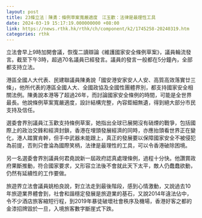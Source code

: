 ```yaml
---
layout: post
title: 23條立法｜陳勇：條例草案寬嚴適度　江玉歡：法律是最理性工具
date: 2024-03-19 15:17:19.000000000 +08:00
link: https://news.rthk.hk/rthk/ch/component/k2/1745258-20240319.htm
categories: rthk
---
```


立法會早上9時加開會議，恢復二讀辯論《維護國家安全條例草案》，議員輪流發言。截至下午3時，超過70名議員已經發言。議員的發言一般都在5分鐘內，全部都支持立法。

港區全國人大代表、民建聯議員陳勇說「國安港安家安人人安、高質高效落實廿三條」，他所代表的港區全國人大、全國政協及全國性團體界別，都支持國家安全相關法例。陳勇說本港等了超過26年，而討論國家安全條例的時間，可能是全世界最長。他說條例草案寬嚴適度，設計結構完整，內容鉅細無遺，得到絕大部分市民支持及信任。

選委會界別議員江玉歡支持條例草案，她指出全球已展開沒有硝煙的戰爭，包括國際上的政治交鋒和經濟封鎖，香港在埋頭發展經濟的同時，亦應抬頭看世界正在變化，港人踏實肯幹，但手中武器未能跟上，真正的發展要以保障國家安全不被侵犯為前提，否則只會淪為國際笑柄，法律是最理性的工具，可以令香港破除困境。

另一名選委會界別議員何君堯說新一屆政府認真處理條例，過程十分快。他讚賞政府果斷推動，符合國家要求，又形容立法後不會就此天下太平，敵人仍蠢蠢欲動，仍然有延續性的工作要做。

旅遊界立法會議員姚柏良說，對立法走到最後階段，感到心情激動，又說過去10年旅遊業界體會到，社會和諧穩定發展是旅遊業的基石，又說2014年違法佔中，令不少酒店旅客縮短行程，到2019年暴徒破壞社會秩序及機場，香港好客之都的金漆招牌毀於一旦，入境旅客數字斷崖式下跌。
